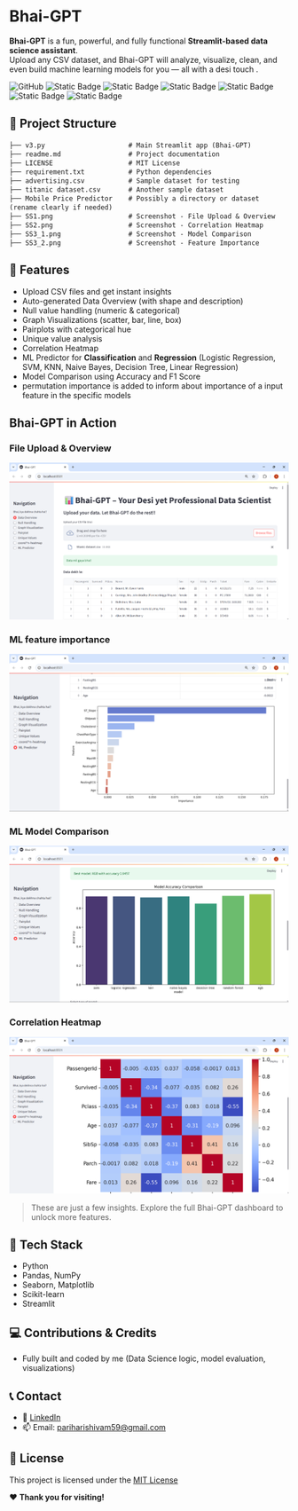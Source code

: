 # **Bhai-GPT**

**Bhai-GPT** is a fun, powerful, and fully functional **Streamlit-based data science assistant**.  
Upload any CSV dataset, and Bhai-GPT will analyze, visualize, clean, and even build machine learning models for you — all with a desi touch .

![GitHub](https://img.shields.io/github/license/shivamparihari-46/Bhai-GPT)
![Static Badge](https://img.shields.io/badge/streamlit-v1.46.1-green)
![Static Badge](https://img.shields.io/badge/pandas-v2.3.1-green)
![Static Badge](https://img.shields.io/badge/matplotlib-v3.10.3-blue)
![Static Badge](https://img.shields.io/badge/seaborn-v0.13.2-blue)
![Static Badge](https://img.shields.io/badge/sklearn-v1.7.0-blue)
![Static Badge](https://img.shields.io/badge/xgboost-v3.0.2-blue)

## 📁 Project Structure

```
├── v3.py                     # Main Streamlit app (Bhai-GPT)
├── readme.md                 # Project documentation
├── LICENSE                   # MIT License
├── requirement.txt           # Python dependencies
├── advertising.csv           # Sample dataset for testing
├── titanic dataset.csv       # Another sample dataset
├── Mobile Price Predictor    # Possibly a directory or dataset (rename clearly if needed)
├── SS1.png                   # Screenshot - File Upload & Overview
├── SS2.png                   # Screenshot - Correlation Heatmap
├── SS3_1.png                 # Screenshot - Model Comparison
├── SS3_2.png                 # Screenshot - Feature Importance
```

## 🚀 Features

-  Upload CSV files and get instant insights
-  Auto-generated Data Overview (with shape and description)
-  Null value handling (numeric & categorical)
-  Graph Visualizations (scatter, bar, line, box)
-  Pairplots with categorical hue
-  Unique value analysis
-  Correlation Heatmap
-  ML Predictor for **Classification** and **Regression** (Logistic Regression, SVM, KNN,        Naive Bayes, Decision Tree, Linear Regression)
-  Model Comparison using Accuracy and F1 Score
-  permutation importance is added to inform about importance of a input feature in the specific models

##  Bhai-GPT in Action

### File Upload & Overview
![File Upload](SS1.png)

### ML feature importance
![ML Prediction](SS3_2.png)

### ML Model Comparison
![ML Comparison](SS3_1.png)

### Correlation Heatmap
![Heatmap](SS2.png)

>  These are just a few insights. Explore the full Bhai-GPT dashboard to unlock more features.

## 🧰 Tech Stack

-  Python
-  Pandas, NumPy
-  Seaborn, Matplotlib
-  Scikit-learn
-  Streamlit


## 💻 Contributions & Credits

* Fully built and coded by me (Data Science logic, model evaluation, visualizations)


## 📞 Contact

* 🔗 [LinkedIn](https://www.linkedin.com/in/shivam-parihari-40746a325)
* 📫 Email: [pariharishivam59@gmail.com](mailto:pariharishivam59@gmail.com)


## 📄 License
This project is licensed under the [MIT License](LICENSE)

❤️ **Thank you for visiting!** 
